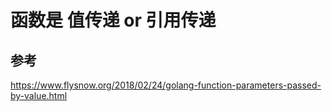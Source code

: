 # 函数是 值传递 or 引用传递


## 参考
https://www.flysnow.org/2018/02/24/golang-function-parameters-passed-by-value.html